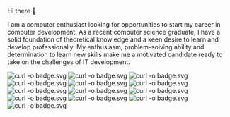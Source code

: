 Hi there 👋  

I am a computer enthusiast looking for opportunities to start my career in computer development. As a recent computer science graduate, I have a solid foundation of theoretical knowledge and a keen desire to learn and develop professionally. My enthusiasm, problem-solving ability and determination to learn new skills make me a motivated candidate ready to take on the challenges of IT development.

![curl -o badge.svg](https://img.shields.io/badge/mumble%20%20-black?style=for-the-badge&logo=mumble)
![curl -o badge.svg](https://img.shields.io/badge/discord%20%20-grey?style=for-the-badge&logo=discord)
![curl -o badge.svg](https://img.shields.io/badge/css%20%20-navy?style=for-the-badge&logo=css3)
![curl -o badge.svg](https://img.shields.io/badge/linux%20%20-teal?style=for-the-badge&logo=linux)
![curl -o badge.svg](https://img.shields.io/badge/ubuntu%20%20-black?style=for-the-badge&logo=ubuntu)
![curl -o badge.svg](https://img.shields.io/badge/markdown%20%20-crimson?style=for-the-badge&logo=markdown)
![curl -o badge.svg](https://img.shields.io/badge/python%20%20-yellow?style=for-the-badge&logo=python)
![curl -o badge.svg](https://img.shields.io/badge/javascript%20%20-darkred?style=for-the-badge&logo=javascript)
![curl -o badge.svg](https://img.shields.io/badge/github%20%20-purple?style=for-the-badge&logo=github)
![curl -o badge.svg](https://img.shields.io/badge/git%20%20-grey?style=for-the-badge&logo=git)
![curl -o badge.svg](https://img.shields.io/badge/vs_code%20%20-skyblue?style=for-the-badge&logo=visualstudiocode)
![curl -o badge.svg](https://img.shields.io/badge/windows%20%20-blue?style=for-the-badge&logo=windows)
![curl -o badge.svg](https://img.shields.io/badge/html5%20%20-orange?style=for-the-badge&logo=html5)
